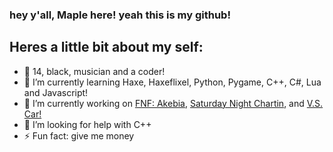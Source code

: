 ### hey y'all, Maple here! yeah this is my github!
##  Heres a little bit about my self:

- 🎂 14, black, musician and a coder!
- 🌱 I’m currently learning Haxe, Haxeflixel, Python, Pygame, C++, C#, Lua and Javascript!
- 🔭 I’m currently working on [FNF: Akebia](https://gamebanana.com/mods/463097), [Saturday Night Chartin](https://gamebanana.com/mods/417294), and [V.S. Car!](https://gamebanana.com/wips/73376)
- 🤔 I’m looking for help with C++
- ⚡ Fun fact: give me money
